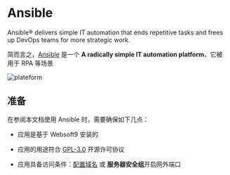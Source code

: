 # Ansible

Ansible® delivers simple IT automation that ends repetitive tasks and frees up DevOps teams for more strategic work. 

简而言之，[Ansible](https://www.ansible.com/) 是一个 **A radically simple IT automation platform**，它被用于 RPA  等场景


![plateform](https://libs.websoft9.com/Websoft9/DocsPicture/zh/ansible/redhat-automation-platform_content-collections.png)


## 准备

在参阅本文档使用 Ansible 时，需要确保如下几点：

- 应用是基于 Websoft9 安装的

- 应用的用途符合 [GPL-3.0](https://opensource.org/licenses/GPL-3.0) 开源许可协议

- 应用具备访问条件：[配置域名](./guide/appsetdomain) 或 **服务器安全组**开启网外端口